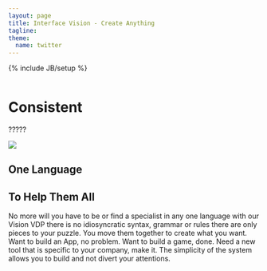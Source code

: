 ```yaml
---
layout: page
title: Interface Vision - Create Anything
tagline: 
theme:
  name: twitter
---
```

{% include JB/setup %}

<!-- Carousel ================================================== -->
<div id="myCarousel" class="carousel slide">
  <div class="carousel-inner">
    <div class="item active">
      <img src="{{ ASSET_PATH }}/img/carousel/slide-09.jpg" alt="">
      <div class="container">
        <div class="carousel-caption">
          <h1>Consistent</h1>
          <p class="lead">?????</p>
        </div> <!-- carousel-caption -->
      </div> <!-- container -->
    </div> <!-- item active -->
  </div> <!-- carousel-inner -->
</div>

<!-- Marketing Messaging and Featurettes ================================================== -->
<!-- Wrap the rest of the page in another container to center all the content. -->

<div class="container marketing">
  <div class="featurette">
    <img class="featurette-image pull-right" src="{{ ASSET_PATH }}/img/misc/glowingParts.jpg">
    <h2 class="featurette-heading">One Language </h2>
    <h2 class="featurette-heading muted">To Help Them All</h2>
    <p class="lead">No more will you have to be or find a specialist in any one language with our Vision VDP there is no idiosyncratic syntax, grammar or rules there are only pieces to your puzzle. You move them together to create what you want.  Want to build an App, no problem.  Want to build a game, done.  Need a new tool that is specific to your company, make it.  The simplicity of the system allows you to build and not divert your attentions.</p>	
  </div> <!-- featurette -->
</div>

<script src="{{ ASSET_PATH }}/js/holder/holder.js"></script>

